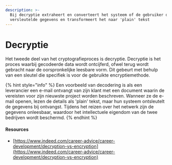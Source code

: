 ```yaml
---
description: >-
  Bij decryptie extraheert en converteert het systeem of de gebruiker de
  versleutelde gegevens en transformeert het naar 'plain' tekst
---
```


# Decryptie

Het tweede deel van het cryptografieproces is decryptie. Decryptie is het proces waarbij gecodeerde data wordt ontcijferd, ofwel terug wordt gebracht naar de oorspronkelijke leesbare vorm. Dit gebeurt met behulp van een sleutel die specifiek is voor de gebruikte encryptiemethode.

{% hint style="info" %}
Een voorbeeld van decodering is als een leverancier een e-mail ontvangt van zijn klant met een document waarin de vereisten voor zijn nieuwste project worden beschreven. Wanneer ze de e-mail openen, lezen de details als 'plain' tekst, maar hun systeem ontsleutelt de gegevens bij ontvangst. Tijdens het reizen over het netwerk zijn de gegevens onleesbaar, waardoor het intellectuele eigendom van de twee bedrijven wordt beschermd.
{% endhint %}

#### Resources

* [https://www.indeed.com/career-advice/career-development/decryption-vs-encryption](https://www.indeed.com/career-advice/career-development/decryption-vs-encryption)
